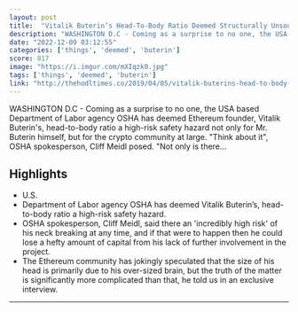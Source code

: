 ```yaml
---
layout: post
title:  "Vitalik Buterin’s Head-To-Body Ratio Deemed Structurally Unsound By OSHA"
description: "WASHINGTON D.C - Coming as a surprise to no one, the USA based Department of Labor agency OSHA has deemed Ethereum founder, Vitalik Buterin's, head-to-body ratio a high-risk safety hazard not only for Mr. Buterin himself, but for the crypto community at large. \"Think about it\", OSHA spokesperson, Cliff Meidl posed. \"Not only is there…"
date: "2022-12-09 03:12:55"
categories: ['things', 'deemed', 'buterin']
score: 817
image: "https://i.imgur.com/mXIqzk0.jpg"
tags: ['things', 'deemed', 'buterin']
link: "http://thehodltimes.co/2019/04/05/vitalik-buterins-head-to-body-ratio-deemed-structurally-unsound-by-osha"
---
```


WASHINGTON D.C - Coming as a surprise to no one, the USA based Department of Labor agency OSHA has deemed Ethereum founder, Vitalik Buterin's, head-to-body ratio a high-risk safety hazard not only for Mr. Buterin himself, but for the crypto community at large. \"Think about it\", OSHA spokesperson, Cliff Meidl posed. \"Not only is there…

## Highlights

- U.S.
- Department of Labor agency OSHA has deemed Vitalik Buterin’s, head-to-body ratio a high-risk safety hazard.
- OSHA spokesperson, Cliff Meidl, said there an 'incredibly high risk' of his neck breaking at any time, and if that were to happen then he could lose a hefty amount of capital from his lack of further involvement in the project.
- The Ethereum community has jokingly speculated that the size of his head is primarily due to his over-sized brain, but the truth of the matter is significantly more complicated than that, he told us in an exclusive interview.

---
